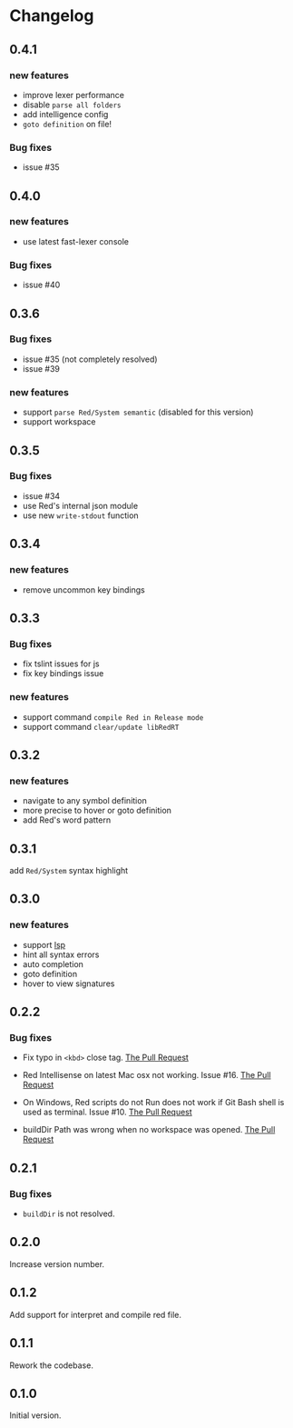 # Changelog

## 0.4.1

### new features

* improve lexer performance
* disable `parse all folders`
* add intelligence config
* `goto definition` on file!

### Bug fixes

* issue #35

## 0.4.0

### new features

* use latest fast-lexer console

### Bug fixes

* issue #40

## 0.3.6

### Bug fixes

* issue #35 (not completely resolved)
* issue #39

### new features
* support `parse Red/System semantic` (disabled for this version)
* support workspace

## 0.3.5

### Bug fixes

* issue #34
* use Red's internal json module
* use new `write-stdout` function

## 0.3.4

### new features

* remove uncommon key bindings

## 0.3.3

### Bug fixes

* fix tslint issues for js
* fix key bindings issue

### new features

* support command `compile Red in Release mode`
* support command `clear/update libRedRT`


## 0.3.2

### new features

* navigate to any symbol definition
* more precise to hover or goto definition
* add Red's word pattern

## 0.3.1

add `Red/System` syntax highlight

## 0.3.0

### new features

* support [lsp](https://langserver.org/)
* hint all syntax errors
* auto completion
* goto definition
* hover to view signatures

## 0.2.2

### Bug fixes

* Fix typo in `<kbd>` close tag. [The Pull Request](https://github.com/red/VScode-extension/pull/19)

* Red Intellisense on latest Mac osx not working. Issue #16. [The Pull Request](https://github.com/red/VScode-extension/pull/18)

* On Windows, Red scripts do not Run does not work if Git Bash shell is used as terminal. Issue #10. [The Pull Request](https://github.com/red/VScode-extension/pull/11)

* buildDir Path was wrong when no workspace was opened. [The Pull Request](https://github.com/red/VScode-extension/pull/9)

## 0.2.1

### Bug fixes

* `buildDir` is not resolved.

## 0.2.0

Increase version number.

## 0.1.2

Add support for interpret and compile red file.

## 0.1.1

Rework the codebase.

## 0.1.0

Initial version.
